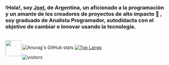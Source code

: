 ### !Hola!, soy [Joel](https://joelcabana.netlify.app/), de Argentina, un aficionado a la programación y un amante de los creadores de proyectos de alto impacto 🚀 , soy graduado de Analista Programador, autodidacta con el objetivo de cambiar e innovar usando la tecnología.
<br/>
 <a href="https://www.linkedin.com/in/joelxcabana/" target="_blank">
 <img align="left" width="50px" src="https://logos-marcas.com/wp-content/uploads/2020/04/Linkedin-s%C3%ADmbolo.png" />
</a>


![Anurag's GitHub stats](https://github-readme-stats.vercel.app/api?username=joelxcabana&show_icons=true&theme=radical)
[![Top Langs](https://github-readme-stats.vercel.app/api/top-langs/?username=joelxcabana&layout=compact&theme=buefy)](https://github.com/majoledesma/github-readme-stats)

![visitors](https://visitor-badge.glitch.me/badge?page_id=joelxcabana.joelxcabana)
